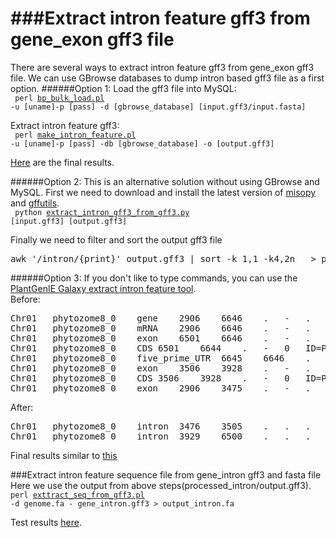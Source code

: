 ###Extract intron feature gff3 from gene_exon gff3 file
========================
There are several ways to extract intron feature gff3 from gene_exon gff3 file. We can use GBrowse databases to dump intron based gff3 file as a first option.
######Option 1:
Load the gff3 file into MySQL:   
<code>
perl [bp_bulk_load.pl](https://github.com/bioperl/bioperl-live/blob/master/scripts/Bio-DB-GFF/bp_bulk_load_gff.pl) -u [uname]-p [pass] -d  [gbrowse_database] [input.gff3/input.fasta]  
</code>
Extract intron feature gff3:  
<code>
perl [make_intron_feature.pl](http://v22.popgenie.org/script/make_intron_feature.pl) -u [uname]-p [pass] -db [gbrowse_database] -o [output.gff3]
</code>

[Here](http://galaxy.popgenie.org:8080/u/chanaka/h/extract-intron) are the final results.

######Option 2:
This is an alternative solution without using GBrowse and MySQL.
First we need to download and install the latest version of [misopy](https://pypi.python.org/pypi/misopy) and [gffutils](https://github.com/seandavi/GFFutils).  
<code>
python [extract_intron_gff3_from_gff3.py](https://raw.github.com/irusri/Extract-intron-from-gff3/master/scripts/extract_intron_gff3_from_gff3.py) [input.gff3] [output.gff3]
</code>

Finally we need to filter and sort the output gff3 file  
<pre>
awk '/intron/{print}' output.gff3 | sort -k 1,1 -k4,2n   > processed_intron.gff3
</pre>

######Option 3:
If you don't like to type commands, you can use the [PlantGenIE Galaxy extract intron feature tool](http://galaxy.popgenie.org:8080/tool_runner?tool_id=extract_intron_gff3).  
Before:  
<pre>
Chr01	phytozome8_0	gene	2906	6646	.	-	.	ID=Potri.001G000200;Name=Potri.001G000200  
Chr01	phytozome8_0	mRNA	2906	6646	.	-	.	ID=PAC:27045395;Name=Potri.001G000200.1;  
Chr01	phytozome8_0	exon	6501	6646	.	-	.	ID=PAC:27045395.exon.1;Parent=PAC:27045395;    
Chr01	phytozome8_0	CDS	6501	6644	.	-	0	ID=PAC:27045395.CDS.1;Parent=PAC:27045395;   
Chr01	phytozome8_0	five_prime_UTR	6645	6646	.	-	.	ID=PAC:27045395.five_prime_UTR.1; 
Chr01	phytozome8_0	exon	3506	3928	.	-	.	ID=PAC:27045395.exon.2;Parent=PAC:27045395;  
Chr01	phytozome8_0	CDS	3506	3928	.	-	0	ID=PAC:27045395.CDS.2;Parent=PAC:27045395;    
Chr01	phytozome8_0	exon	2906	3475	.	-	.	ID=PAC:27045395.exon.3;Parent=PAC:27045395;  
</pre>  
After:  
<pre>
Chr01	phytozome8_0	intron	3476	3505	.	.	.	ID=Potri.001G000200;Parent=PAC:27045395  
Chr01	phytozome8_0	intron	3929	6500	.	.	.	ID=Potri.001G000200;Parent=PAC:27045395  
</pre> 
Final results similar to [this](http://galaxy.popgenie.org:8080/u/chanaka/h/extract-intron-gff3)

###Extract intron feature sequence file from gene_intron gff3 and fasta file  
Here we use the output from above steps(processed_intron/output.gff3).
<code>
perl [exttract_seq_from_gff3.pl](https://github.com/irusri/Extract-intron-from-gff3/blob/master/scripts/extract_seq_from_gff3.pl) -d genome.fa - gene_intron.gff3 > output_intron.fa
</code>    

Test results [here](http://galaxy.popgenie.org:8080/u/chanaka/h/extract-intron).  
